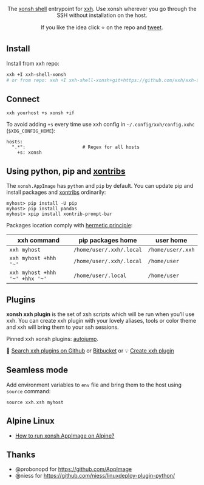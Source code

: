 <p align="center">  
The <a href="https://xon.sh">xonsh shell</a> entrypoint for <a href="https://github.com/xxh/xxh">xxh</a>. Use xonsh wherever you go through the SSH without installation on the host. 
</p> 

<p align="center">  
If you like the idea click ⭐ on the repo and <a href="https://twitter.com/intent/tweet?text=Use%20the%20xonsh%20shell%20wherever%20you%20go%20through%20the%20SSH%20without%20installation%20on%20the%20host.&url=https://github.com/xxh/xxh-shell-xonsh" target="_blank">tweet</a>.
</p>

## Install

Install from xxh repo:
```bash
xxh +I xxh-shell-xonsh
# or from repo: xxh +I xxh-shell-xonsh+git+https://github.com/xxh/xxh-shell-xonsh
```
## Connect
``` 
xxh yourhost +s xonsh +if
```
To avoid adding `+s` every time use xxh config in `~/.config/xxh/config.xxhc` (`$XDG_CONFIG_HOME`):
```
hosts:
  ".*":                     # Regex for all hosts
    +s: xonsh
```

## Using python, pip and [xontribs](https://xon.sh/xontribs.html)

The `xonsh.AppImage` has `python` and `pip` by default. You can update pip and install packages and [xontribs](https://xon.sh/xontribs.html) ordinarily: 
```
myhost> pip install -U pip
myhost> pip install pandas
myhost> xpip install xontrib-prompt-bar
``` 

Packages location comply with [hermetic principle](https://github.com/xxh/xxh/wiki#the-ideas-behind-xxh):

| xxh command | pip packages home | user home |
| ------- | ---------- | --------- |
| `xxh myhost` | `/home/user/.xxh/.local` | `/home/user/.xxh` |
| `xxh myhost +hhh '~'` | `/home/user/.xxh/.local` | `/home/user` | 
| `xxh myhost +hhh '~' +hhx '~'` | `/home/user/.local` | `/home/user` |

## Plugins

**xonsh xxh plugin** is the set of xsh scripts which will be run when you'll use xxh. You can create xxh plugin with your lovely aliases, tools or color theme and xxh will bring them to your ssh sessions.

Pinned xxh xonsh plugins: [autojump](https://github.com/xxh/xxh-plugin-xonsh-autojump).

🔎 [Search xxh plugins on Github](https://github.com/search?q=xxh-plugin-xonsh&type=Repositories) or [Bitbucket](https://bitbucket.org/repo/all?name=xxh-plugin-xonsh) or 💡 [Create xxh plugin](https://github.com/xxh/xxh-plugin-xonsh-example)

## Seamless mode
Add environment variables to `env` file and bring them to the host using `source` command:
```shell script
source xxh.xsh myhost
```
  
## Alpine Linux  
  
* [How to run xonsh AppImage on Alpine?](https://github.com/xonsh/xonsh/discussions/4158#discussioncomment-462032)
  
## Thanks
* @probonopd for https://github.com/AppImage
* @niess for https://github.com/niess/linuxdeploy-plugin-python/ 

